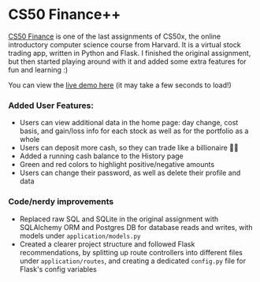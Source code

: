 # CS50 Finance++
[CS50 Finance](https://cs50.harvard.edu/x/2021/psets/9/finance/) is one of the last assignments of CS50x, the online introductory computer science course from Harvard. It is a virtual stock trading app, written in Python and Flask. I finished the original assignment, but then started playing around with it and added some extra features for fun and learning :)

You can view the [live demo here](https://still-oasis-21346.herokuapp.com/) (it may take a few seconds to load!)

### Added User Features:
- Users can view additional data in the home page: day change, cost basis, and gain/loss info for each stock as well as for the portfolio as a whole
- Users can deposit more cash, so they can trade like a billionaire 🤑🤑
- Added a running cash balance to the History page
- Green and red colors to highlight positive/negative amounts
- Users can change their password, as well as delete their profile and data

### Code/nerdy improvements
- Replaced raw SQL and SQLite in the original assignment with SQLAlchemy ORM and Postgres DB for database reads and writes, with models under `application/models.py`
- Created a clearer project structure and followed Flask recommendations, by splitting up route controllers into different files under `application/routes`, and creating a dedicated `config.py` file for Flask's config variables